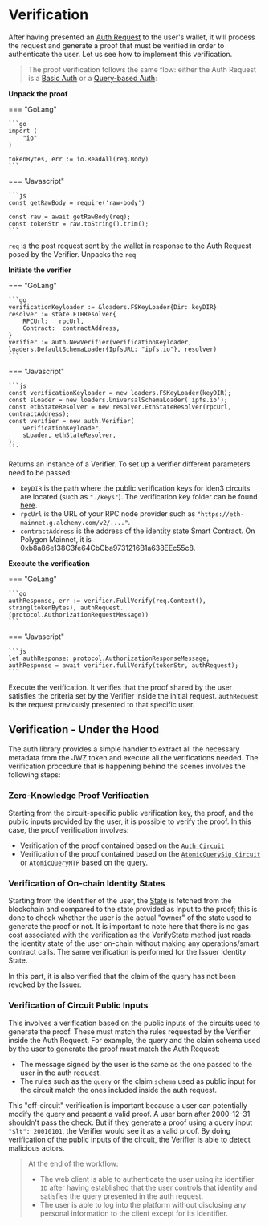 # Verification

After having presented an [Auth Request](./request-api-guide.md) to the user's wallet, 
it will process the request and generate a proof that must be verified in order to authenticate the user. 
Let us see how to implement this verification.

> The proof verification follows the same flow: either the Auth Request is a [Basic Auth](./request-api-guide.md#basic-auth) or a [Query-based Auth](./request-api-guide.md#query-based-auth):

**Unpack the proof** 

=== "GoLang"

    ```go
    import (
        "io"
    )

    tokenBytes, err := io.ReadAll(req.Body)
    ```

=== "Javascript"

    ```js
    const getRawBody = require('raw-body')

    const raw = await getRawBody(req);
    const tokenStr = raw.toString().trim();
    ```

`req` is the post request sent by the wallet in response to the Auth Request posed by the Verifier. 
Unpacks the `req` 

**Initiate the verifier**

=== "GoLang"

    ```go
    verificationKeyloader := &loaders.FSKeyLoader{Dir: keyDIR}
    resolver := state.ETHResolver{
        RPCUrl:   rpcUrl,
        Contract:  contractAddress,
    }
    verifier := auth.NewVerifier(verificationKeyloader, loaders.DefaultSchemaLoader{IpfsURL: "ipfs.io"}, resolver)    
    ```

=== "Javascript"

    ```js
    const verificationKeyloader = new loaders.FSKeyLoader(keyDIR);
    const sLoader = new loaders.UniversalSchemaLoader('ipfs.io');
    const ethStateResolver = new resolver.EthStateResolver(rpcUrl, contractAddress);
    const verifier = new auth.Verifier(
        verificationKeyloader,
        sLoader, ethStateResolver,
    );
    ```

Returns an instance of a Verifier. To set up a verifier different parameters need to be passed: 

-  `keyDIR` is the path where the public verification keys for iden3 circuits are located (such as `"./keys"`). The verification key folder can be found <a href="https://github.com/iden3/tutorial-examples/tree/main/verifier-integration/keys" target="_blank">here</a>.
- `rpcUrl` is the URL of your RPC node provider such as `"https://eth-mainnet.g.alchemy.com/v2/...."`.
- `contractAddress` is the address of the identity state Smart Contract. On Polygon Mainnet, it is 0xb8a86e138C3fe64CbCba9731216B1a638EEc55c8.

**Execute the verification**

=== "GoLang"

    ```go
    authResponse, err := verifier.FullVerify(req.Context(), string(tokenBytes), authRequest.(protocol.AuthorizationRequestMessage))
    ```

=== "Javascript"

    ```js
    let authResponse: protocol.AuthorizationResponseMessage;
    authResponse = await verifier.fullVerify(tokenStr, authRequest);
    ```

Execute the verification. It verifies that the proof shared by the user satisfies the criteria set by the Verifier inside the initial request.
`authRequest` is the request previously presented to that specific user. 

## Verification - Under the Hood

The auth library provides a simple handler to extract all the necessary metadata from the JWZ token and execute all the verifications needed. The verification procedure that is happening behind the scenes involves the following steps: 

### Zero-Knowledge Proof Verification

Starting from the circuit-specific public verification key, the proof, and the public inputs provided by the user, it is possible to verify the proof. In this case, the proof verification involves: 

- Verification of the proof contained based on the <a href="https://docs.iden3.io/protocol/main-circuits/#authentication" target="_blank">`Auth Circuit`</a>
- Verification of the proof contained based on the <a href="https://docs.iden3.io/protocol/main-circuits/#credentialatomicquerysig" target="_blank">`AtomicQuerySig Circuit`</a> or <a href="https://docs.iden3.io/protocol/main-circuits/#credentialatomicquerymtp" target="_blank">`AtomicQueryMTP`</a> based on the query.

### Verification of On-chain Identity States

Starting from the Identifier of the user, the <a href="https://docs.iden3.io/contracts/state" target="_blank">State</a> is fetched from the blockchain and compared to the state provided as input to the proof; this is done to check whether the user is the actual "owner" of the state used to generate the proof or not. It is important to note here that there is no gas cost associated with the verification as the VerifyState method just reads the identity state of the user on-chain without making any operations/smart contract calls. The same verification is performed for the Issuer Identity State.

In this part, it is also verified that the claim of the query has not been revoked by the Issuer.

### Verification of Circuit Public Inputs

This involves a verification based on the public inputs of the circuits used to generate the proof. These must match the rules requested by the Verifier inside the Auth Request. For example, the query and the claim schema used by the user to generate the proof must match the Auth Request:

  - The message signed by the user is the same as the one passed to the user in the auth request.
  - The rules such as the `query` or the claim `schema` used as public input for the circuit match the ones included inside the auth request. 
  
This "off-circuit" verification is important because a user can potentially modify the query and present a valid proof. A user born after 2000-12-31 shouldn't pass the check. But if they generate a proof using a query input `"$lt": 20010101`, the Verifier would see it as a valid proof. By doing verification of the public inputs of the circuit, the Verifier is able to detect malicious actors.

> At the end of the workflow:
> - The web client is able to authenticate the user using its identifier `ID` after having established that the user controls that identity and satisfies the query presented in the auth request.
> - The user is able to log into the platform without disclosing any personal information to the client except for its Identifier.

